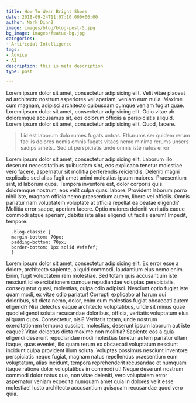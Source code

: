 ```yaml
---
title: How To Wear Bright Shoes
date: 2018-09-24T11:07:10.000+06:00
author: Mark Dinn2
image: images/blog/blog-post-5.jpg
bg_image: images/featue-bg.jpg
categories:
- Artificial Intelligence
tags:
- Advice
- AI
description: this is meta description
type: post

---
```

Lorem ipsum dolor sit amet, consectetur adipisicing elit. Velit vitae placeat ad architecto nostrum asperiores
vel aperiam, veniam eum nulla. Maxime cum magnam, adipisci architecto quibusdam cumque veniam fugiat quae. Lorem
ipsum dolor sit amet, consectetur adipisicing elit. Odio vitae ab doloremque accusamus sit, eos dolorum officiis
a perspiciatis aliquid. Lorem ipsum dolor sit amet, consectetur adipisicing elit. Quod, facere. </p>

> Lid est laborum dolo rumes fugats untras. Etharums ser quidem rerum facilis dolores nemis omnis fugats vitaes
nemo minima rerums unsers sadips amets.. Sed ut perspiciatis unde omnis iste natus error

Lorem ipsum dolor sit amet, consectetur adipisicing elit. Laborum illo deserunt necessitatibus quibusdam sint,
eos explicabo tenetur molestiae vero facere, aspernatur sit mollitia perferendis reiciendis. Deleniti magni
explicabo sed alias fugit amet animi molestias ipsum maiores. Praesentium sint, id laborum quos. Tempora
inventore est, dolor corporis quis doloremque nostrum, eos velit culpa quasi labore. Provident laborum porro
nihil iste, magnam officia nemo praesentium autem, libero vel officiis. Omnis pariatur nam voluptatem voluptate
at officia repellat ea beatae eligendi? Mollitia error saepe, aperiam facere. Optio maiores deleniti veritatis
eaque commodi atque aperiam, debitis iste alias eligendi ut facilis earum! Impedit, tempore.</p>

```
  .blog-classic {
  margin-bottom: 70px;
  padding-bottom: 70px;
  border-bottom: 1px solid #efefef;
  }
```

Lorem ipsum dolor sit amet, consectetur adipisicing elit. Ex error esse a dolore, architecto sapiente, aliquid
commodi, laudantium eius nemo enim. Enim, fugit voluptatem rem molestiae. Sed totam quis accusantium iste
nesciunt id exercitationem cumque repudiandae voluptas perspiciatis, consequatur quasi, molestias, culpa odio
adipisci. Nesciunt optio fugiat iste quam modi, ex vitae odio pariatur! Corrupti explicabo at harum qui
doloribus, sit dicta nemo, dolor, enim eum molestias fugiat obcaecati autem eligendi? Nisi delectus eaque
architecto voluptatibus, unde sit minus quae quod eligendi soluta recusandae doloribus, officia, veritatis
voluptatum eius aliquam quos. Consectetur, nisi? Veritatis totam, unde nostrum exercitationem tempora suscipit,
molestias, deserunt ipsum laborum aut iste eaque? Vitae delectus dicta maxime non mollitia? Sapiente eos a quia
eligendi deserunt repudiandae modi molestias tenetur autem pariatur ullam itaque, quas eveniet, illo quam rerum
ex obcaecati voluptatum nesciunt incidunt culpa provident illum soluta. Voluptas possimus nesciunt inventore
perspiciatis neque fugiat, magnam natus repellendus praesentium eum voluptatum, alias incidunt, tempora
reprehenderit recusandae et numquam itaque ratione dolor voluptatibus in commodi ut! Neque deserunt nostrum
commodi dolor natus quo, non vitae deleniti, vero voluptatem error aspernatur veniam expedita numquam amet quia
in dolores velit esse molestiae! Iusto architecto accusantium quisquam recusandae quod vero quia.</p>
